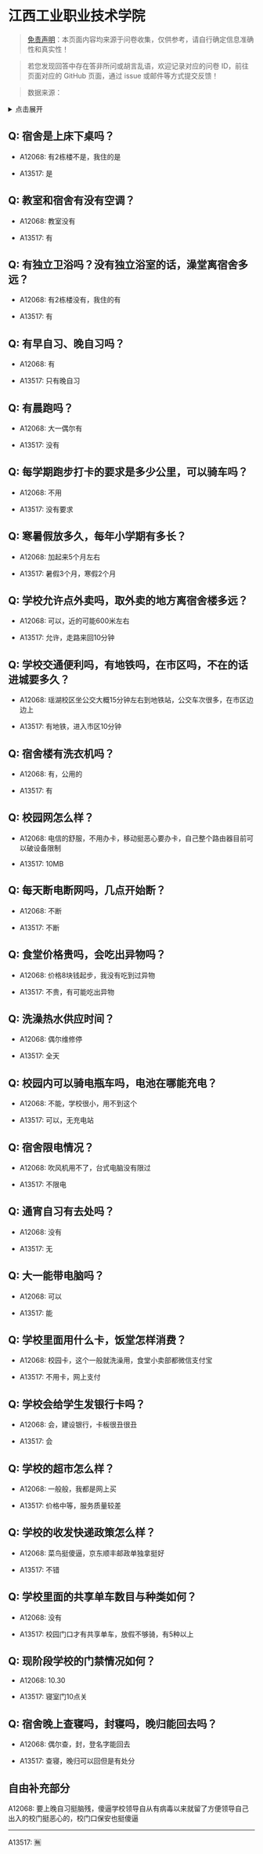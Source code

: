 # 江西工业职业技术学院

> [免责声明](https://colleges.chat/#_3)：本页面内容均来源于问卷收集，仅供参考，请自行确定信息准确性和真实性！

> 若您发现回答中存在答非所问或胡言乱语，欢迎记录对应的问卷 ID，前往页面对应的 GitHub 页面，通过 issue 或邮件等方式提交反馈！

> 数据来源：

<details><summary>点击展开</summary>
<ul>
<li>A12068: 匿名 (2022 年 06 月)</li>
<li>A13517: 匿名 (2022 年 06 月)</li>
</ul>
</details>

## Q: 宿舍是上床下桌吗？

- A12068: 有2栋楼不是，我住的是

- A13517: 是

## Q: 教室和宿舍有没有空调？

- A12068: 教室没有

- A13517: 有

## Q: 有独立卫浴吗？没有独立浴室的话，澡堂离宿舍多远？

- A12068: 有2栋楼没有，我住的有

- A13517: 有

## Q: 有早自习、晚自习吗？

- A12068: 有

- A13517: 只有晚自习

## Q: 有晨跑吗？

- A12068: 大一偶尔有

- A13517: 没有

## Q: 每学期跑步打卡的要求是多少公里，可以骑车吗？

- A12068: 不用

- A13517: 没有要求

## Q: 寒暑假放多久，每年小学期有多长？

- A12068: 加起来5个月左右

- A13517: 暑假3个月，寒假2个月

## Q: 学校允许点外卖吗，取外卖的地方离宿舍楼多远？

- A12068: 可以，近的可能600米左右

- A13517: 允许，走路来回10分钟

## Q: 学校交通便利吗，有地铁吗，在市区吗，不在的话进城要多久？

- A12068: 瑶湖校区坐公交大概15分钟左右到地铁站，公交车次很多，在市区边边上

- A13517: 有地铁，进入市区10分钟

## Q: 宿舍楼有洗衣机吗？

- A12068: 有，公用的

- A13517: 有

## Q: 校园网怎么样？

- A12068: 电信的舒服，不用办卡，移动挺恶心要办卡，自己整个路由器目前可以破设备限制

- A13517: 10MB

## Q: 每天断电断网吗，几点开始断？

- A12068: 不断

- A13517: 不断

## Q: 食堂价格贵吗，会吃出异物吗？

- A12068: 价格8块钱起步，我没有吃到过异物

- A13517: 不贵，有可能吃出异物

## Q: 洗澡热水供应时间？

- A12068: 偶尔维修停

- A13517: 全天

## Q: 校园内可以骑电瓶车吗，电池在哪能充电？

- A12068: 不能，学校很小，用不到这个

- A13517: 可以，无充电站

## Q: 宿舍限电情况？

- A12068: 吹风机用不了，台式电脑没有限过

- A13517: 不限电

## Q: 通宵自习有去处吗？

- A12068: 没有

- A13517: 无

## Q: 大一能带电脑吗？

- A12068: 可以

- A13517: 能

## Q: 学校里面用什么卡，饭堂怎样消费？

- A12068: 校园卡，这个一般就洗澡用，食堂小卖部都微信支付宝

- A13517: 不用卡，网上支付

## Q: 学校会给学生发银行卡吗？

- A12068: 会，建设银行，卡板很丑很丑

- A13517: 会

## Q: 学校的超市怎么样？

- A12068: 一般般，我都是网上买

- A13517: 价格中等，服务质量较差

## Q: 学校的收发快递政策怎么样？

- A12068: 菜鸟挺傻逼，京东顺丰邮政单独拿挺好

- A13517: 不错

## Q: 学校里面的共享单车数目与种类如何？

- A12068: 没有

- A13517: 校园门口才有共享单车，放假不够骑，有5种以上

## Q: 现阶段学校的门禁情况如何？

- A12068: 10.30

- A13517: 寝室门10点关

## Q: 宿舍晚上查寝吗，封寝吗，晚归能回去吗？

- A12068: 偶尔查，封，登名字能回去

- A13517: 查寝，晚归可以回但是有处分

## 自由补充部分

A12068: 要上晚自习挺脑残，傻逼学校领导自从有病毒以来就留了方便领导自己出入的校门挺恶心的，校门口保安也挺傻逼

***

A13517: 🈚️